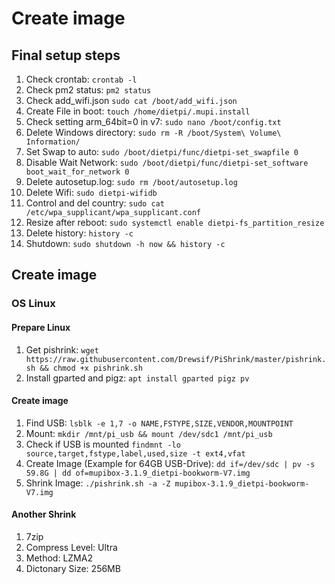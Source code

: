 # Create image

## Final setup steps

1. Check crontab: ```crontab -l```
1. Check pm2 status: ```pm2 status```
1. Check add_wifi.json ```sudo cat /boot/add_wifi.json```
1. Create File in boot: ```touch /home/dietpi/.mupi.install```
1. Check setting arm_64bit=0 in v7: ```sudo nano /boot/config.txt```
1. Delete Windows directory: ```sudo rm -R /boot/System\ Volume\ Information/```
1. Set Swap to auto: ```sudo /boot/dietpi/func/dietpi-set_swapfile 0```
1. Disable Wait Network: ```sudo /boot/dietpi/func/dietpi-set_software boot_wait_for_network 0```
1. Delete autosetup.log: ```sudo rm /boot/autosetup.log```
1. Delete Wifi: ```sudo dietpi-wifidb```
1. Control and del country: ```sudo cat /etc/wpa_supplicant/wpa_supplicant.conf```
1. Resize after reboot: ```sudo systemctl enable dietpi-fs_partition_resize```
1. Delete history: ```history -c```
1. Shutdown: ```sudo shutdown -h now && history -c```

## Create image

### OS Linux

#### Prepare Linux

1. Get pishrink:
```wget https://raw.githubusercontent.com/Drewsif/PiShrink/master/pishrink.sh && chmod +x pishrink.sh```
1. Install gparted and pigz:
```apt install gparted pigz pv```

#### Create image

1. Find USB:
```lsblk -e 1,7 -o NAME,FSTYPE,SIZE,VENDOR,MOUNTPOINT```
1. Mount: ```mkdir /mnt/pi_usb && mount /dev/sdc1 /mnt/pi_usb```
1. Check if USB is mounted ```findmnt -lo source,target,fstype,label,used,size -t ext4,vfat```
1. Create Image (Example for 64GB USB-Drive):
```dd if=/dev/sdc | pv -s 59.8G | dd of=mupibox-3.1.9_dietpi-bookworm-V7.img```
1. Shrink Image:
```./pishrink.sh -a -Z mupibox-3.1.9_dietpi-bookworm-V7.img```

#### Another Shrink

1. 7zip
1. Compress Level: Ultra
1. Method: LZMA2
1. Dictonary Size: 256MB